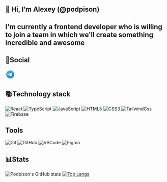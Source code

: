 ## 👋 Hi, I’m Alexey (@podpison)
## I'm currently a frontend developer who is willing to join a team in which we'll create something incredible and awesome

## 📮Social

<a href="https://t.me/podpisonn"><img src="icons/telegram-icons8.png" height="30px"></img></a>

## 📚Technology stack
![React](https://img.shields.io/badge/-React-1d3c6e?style=flat-square&logo=react&logoColor=white)
![TypeScript](https://img.shields.io/badge/-TypeScript-007ACC?style=flat-square&logo=typescript&logoColor=white)
![JavaScript](https://img.shields.io/badge/-JavaScript-%23F7DF1C?style=flat-square&logo=javascript&logoColor=000000&labelColor=%23F7DF1C&color=%23FFCE5A)
![HTML5](https://img.shields.io/badge/-HTML5-%23E44D27?style=flat-square&logo=html5&logoColor=ffffff)
![CSS3](https://img.shields.io/badge/-CSS3-%231572B6?style=flat-square&logo=css3)
![TailwindCss](https://img.shields.io/badge/-TailwindCSS-%231a202c?style=flat-square&logo=tailwind-css)
![Firebase](https://img.shields.io/badge/Firebase-039BE5?style=for-the-badge&logo=Firebase&logoColor=white)

## Tools
![Git](https://img.shields.io/badge/-Git-black?style=flat-square&logo=git)
![GitHub](https://img.shields.io/badge/-GitHub-black?style=flat-square&logo=github)
![VSCode](https://img.shields.io/badge/-VSCode-10102b?style=flat-square&logo=visualstudiocode)
![Figma](https://img.shields.io/badge/figma-%23F24E1E.svg?style=for-the-badge&logo=figma&logoColor=white)

## 📊Stats
![Podpison's GitHub stats](https://github-readme-stats.vercel.app/api?username=podpison&show_icons=true&theme=dark)
[![Top Langs](https://github-readme-stats.vercel.app/api/top-langs/?username=podpison)](https://github.com/anuraghazra/github-readme-stats)
